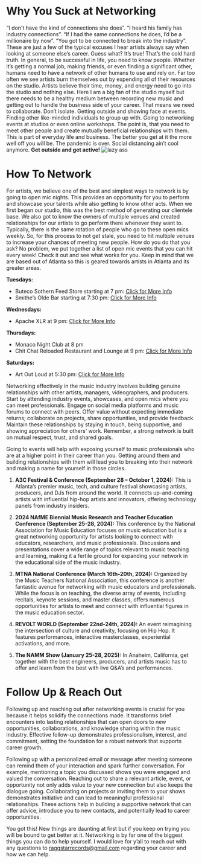 <script lang='ts'>
  import BlogPageTemplate from '$lib/components/blog/BlogPageTemplate.svelte';
  import type { BlogCardProps, ASSETS_PATH } from '$lib/managers/BlogManager';
  import { orderedBlogPosts } from '$lib/managers/BlogManager';
  import { page } from '$app/stores';

  const blogPostInfo: BlogCardProps = orderedBlogPosts.find((post) => post.slug === $page.route.id?.split('/')[3]);
  const assetsUrl = `${ASSETS_PATH}/${blogPostInfo.image}`;

  const gif1 = `${assetsUrl}/gif1.gif`;
</script>

<BlogPageTemplate
  title={blogPostInfo.title}
  subtitle={blogPostInfo.subtitle}
  published_date={blogPostInfo.date_published}
  coverImg={blogPostInfo.image}>

# Why You Suck at Networking
“I don't have the kind of connections she does”. “I heard his family has industry connections”. “If I had the same connections he does, I’d be a millionaire by now”. “You got to be connected to break into the industry”. These are just a few of the typical excuses I hear artists always say when looking at someone else’s career. Guess what? It’s true! That’s the cold hard truth. In general, to be successful in life, you need to know people. Whether it’s getting a normal job, making friends, or even finding a significant other, humans need to have a network of other humans to use and rely on. Far too often we see artists burn themselves out by expending all of their resources on the studio. Artists believe their time, money, and energy need to go into the studio and nothing else. Here I am a big fan of the studio myself but there needs to be a healthy medium between recording new music and getting out to handle the business side of your career. That means we need to collaborate. Don’t isolate. Getting outside and showing face at events. Finding other like-minded individuals to group up with. Going to networking events at studios or even online workshops. The point is, that you need to meet other people and create mutually beneficial relationships with them. This is part of everyday life and business. The better you get at it the more well off you will be. The pandemic is over. Social distancing ain’t cool anymore. **Get outside and get active!**
![lazy ass]({gif1})

# How To Network
For artists, we believe one of the best and simplest ways to network is by going to open mic nights. This provides an opportunity for you to perform and showcase your talents while also getting to know other acts. When we first began our studio, this was the best method of generating our clientele base. We also got to know the owners of multiple venues and created relationships for our artists to go perform there whenever they want to. Typically, there is the same rotation of people who go to these open mics weekly. So, for this process to not get stale, you need to hit multiple venues to increase your chances of meeting new people. How do you do that you ask? No problem, we put together a list of open mic events that you can hit every week! Check it out and see what works for you. Keep in mind that we are based out of Atlanta so this is geared towards artists in Atlanta and its greater areas.


**Tuesdays:**
- Buteco Sothern Feed Store starting at 7 pm: [Click for More Info](https://www.instagram.com/butecosounds/?hl=en)
- Smithe’s Olde Bar starting at 7:30 pm: [Click for More Info](https://www.sobatl.com/weekly-events)

**Wednesdays:**
- Apache XLR at 9 pm: [Click for More Info](https://apachexlr.com/faq/how-do-i-participate-in-the-open-mic)

**Thursdays:**
- Monaco Night Club at 8 pm
- Chit Chat Reloaded Restaurant and Lounge at 9 pm: [Click for More Info](https://www.instagram.com/p/C4geWmgAeVj/?hl=en)

**Saturdays:**
- Art Out Loud at 5:30 pm: [Click for More Info](https://www.eventbrite.com/e/art-out-loud-open-mic-variety-show-tickets-849668851407)

Networking effectively in the music industry involves building genuine relationships with other artists, managers, videographers, and producers. Start by attending industry events, showcases, and open mics where you can meet professionals. Engage on social media platforms and music forums to connect with peers. Offer value without expecting immediate returns; collaborate on projects, share opportunities, and provide feedback. Maintain these relationships by staying in touch, being supportive, and showing appreciation for others' work. Remember, a strong network is built on mutual respect, trust, and shared goals.

Going to events will help with exposing yourself to music professionals who are at a higher point in their career than you. Getting around them and building relationships with them will lead you to breaking into their network and making a name for yourself in those circles.

1. **A3C Festival & Conference (September 28 – October 1, 2024):** This is Atlanta’s premier music, tech, and culture festival showcasing artists, producers, and DJs from around the world. It connects up-and-coming artists with influential hip-hop artists and innovators, offering technology panels from industry insiders.

2. **2024 NAfME Biennial Music Research and Teacher Education Conference (September 25-28, 2024):** This conference by the National Association for Music Education focuses on music education but is a great networking opportunity for artists looking to connect with educators, researchers, and music professionals. Discussions and presentations cover a wide range of topics relevant to music teaching and learning, making it a fertile ground for expanding your network in the educational side of the music industry​​.

3. **MTNA National Conference (March 16th-20th, 2024):** Organized by the Music Teachers National Association, this conference is another fantastic avenue for networking with music educators and professionals. While the focus is on teaching, the diverse array of events, including recitals, keynote sessions, and master classes, offers numerous opportunities for artists to meet and connect with influential figures in the music education sector​​.

4. **REVOLT WORLD (September 22nd-24th, 2024):** An event reimagining the intersection of culture and creativity, focusing on Hip Hop. It features performances, interactive masterclasses, experiential activations, and more.

5. **The NAMM Show (January 25-28, 2025):** In Anaheim, California, get together with the best engineers, producers, and artists music has to offer and learn from the best with live Q&A’s and performances.


# Follow Up & Reach Out
Following up and reaching out after networking events is crucial for you because it helps solidify the connections made. It transforms brief encounters into lasting relationships that can open doors to new opportunities, collaborations, and knowledge sharing within the music industry. Effective follow-up demonstrates professionalism, interest, and commitment, setting the foundation for a robust network that supports career growth.

Following up with a personalized email or message after meeting someone can remind them of your interaction and spark further conversation. For example, mentioning a topic you discussed shows you were engaged and valued the conversation. Reaching out to share a relevant article, event, or opportunity not only adds value to your new connection but also keeps the dialogue going. Collaborating on projects or inviting them to your shows demonstrates initiative and can lead to meaningful professional relationships. These actions help in building a supportive network that can offer advice, introduce you to new contacts, and potentially lead to career opportunities.

You got this! New things are daunting at first but if you keep on trying you will be bound to get better at it. Networking is by far one of the biggest things you can do to help yourself. I would love for y’all to reach out with any questions to [raggstarrecords@gmail.com](mailto:raggstarrecords@gmail.com) regarding your career and how we can help.

</BlogPageTemplate>
